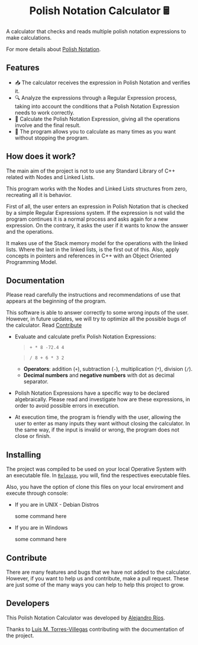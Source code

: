 <h1 align = "center">Polish Notation Calculator 🖩</h1>

A calculator that checks and reads multiple polish notation expressions to make calculations.

For more details about [Polish Notation](https://en.wikipedia.org/wiki/Polish_notation).


## Features

- 📥 The calculator receives the expression in Polish Notation and verifies it.
- 🔍 Analyze the expressions through a Regular Expression process, taking into account the conditions that a Polish Notation Expression needs to work correctly.
- 🤔 Calculate the Polish Notation Expression, giving all the operations involve and the final result.
- 🔁 The program allows you to calculate as many times as you want without stopping the program.


## How does it work?

The main aim of the project is not to use any Standard Library of C++ related with Nodes and Linked Lists.

This program works with the Nodes and Linked Lists structures from zero, recreating all it is behavior.

First of all, the user enters an expression in Polish Notation that is checked by a simple Regular Expressions system. If the expression is not valid the program continues it is a normal process and asks again for a new expression. On the contrary, it asks the user if it wants to know the answer and the operations.

It makes use of the Stack memory model for the operations with the linked lists. Where the last in the linked lists, is the first out of this. Also, apply concepts in pointers and references in C++ with an Object Oriented Programming Model.

## Documentation

Please read carefully the instructions and recommendations of use that appears at the beginning of the program.

This software is able to answer correctly to some wrong inputs of the user. However, in future updates, we will try to optimize all the possible bugs of the calculator. Read [Contribute](#contribute)

- Evaluate and calculate prefix Polish Notation Expressions:
    > `+ * 8 -72.4 4`

    > `/ 8 + 6 * 3 2`

    - **Operators**: addition (`+`), subtraction (`-`), multiplication
    (`*`), division (`/`).
    - **Decimal numbers** and **negative numbers** with dot as decimal separator.

- Polish Notation Expressions have a specific way to be declared algebraically. Please read and investigate how are these expressions, in order to avoid possible errors in execution.

- At execution time, the program is friendly with the user, allowing the user to enter as many inputs they want without closing the calculator. In the same way, if the input is invalid or wrong, the program does not close or finish.

## Installing
The project was compiled to be used on your local Operative System with an executable file. In [`Release`](), you will, find the respectives executable files.

Also, you have the option of clone this files on your local enviroment and execute through console:

- If you are in UNIX - Debian Distros

    some command here

- If you are in Windows

    some command here

## Contribute

There are many features and bugs that we have not added to the calculator. However, if you want to help us and contribute, make a pull request. These are just some of the many ways you can help to help this project to grow.

## Developers

This Polish Notation Calculator was developed by [Alejandro Ríos](https://github.com/alejoriosm04).

Thanks to [Luis M. Torres-Villegas](https://github.com/LuisForPresident) contributing with the documentation of the project.